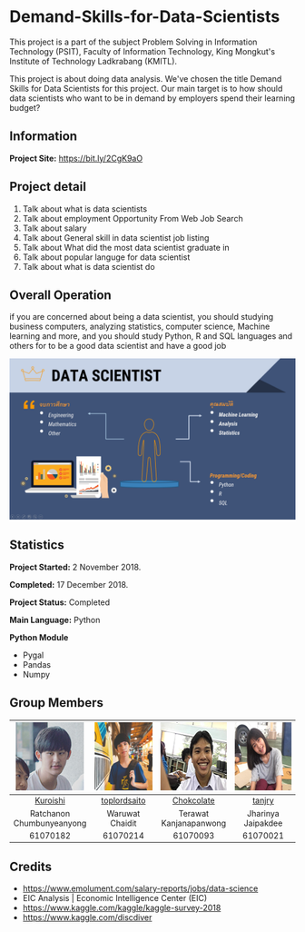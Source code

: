 # Demand-Skills-for-Data-Scientists
This project is a part of the subject Problem Solving in Information Technology (PSIT), Faculty of Information Technology, King Mongkut's Institute of Technology Ladkrabang (KMITL).

This project is about doing data analysis. We've chosen the title Demand Skills for Data Scientists for this project. Our main target is to how should data scientists who want to be in demand by employers spend their learning budget?

## Information

**Project Site:** https://bit.ly/2CgK9aO

## Project detail
1. Talk about what is data scientists
2. Talk about employment Opportunity From Web Job Search
3. Talk about salary
4. Talk about General skill in data scientist job listing
5. Talk about What did the most data scientist graduate in
6. Talk about popular languge for data scientist
7. Talk about what is data scientist do

## Overall Operation
if you are concerned about being a data scientist, you should studying business computers, analyzing statistics, computer science,
Machine learning and more, and you should study Python, R and SQL languages and others 
for to be a good data  scientist and have a good job

<img src="img/Screenshot (8).png">



## Statistics

**Project Started:** 2 November 2018.

**Completed:** 17 December 2018.

**Project Status:** Completed

**Main Language:** Python

**Python Module**
* Pygal
* Pandas
* Numpy
## Group Members

|<img src="img/member/1.png" width="120px" height="120px">|<img src="img/member/4.jpg" width="120px" height="120px">|<img src="img/member/3.png" width="120px" height="120px">|<img src="img/member/2.png" width="120px" height="120px">|
|:---:|:---:|:---:|:---:|
|[Kuroishi](https://github.com/Kuroishi1221)|[toplordsaito](https://github.com/toplordsaito)|[Chokcolate](https://github.com/Chokcolate)|[tanjry](https://github.com/tanjry)|
|Ratchanon<br>Chumbunyeanyong|Waruwat<br>Chaidit|Terawat<br>Kanjanapanwong|Jharinya<br>Jaipakdee|
|61070182|61070214|61070093|61070021|

## Credits
* https://www.emolument.com/salary-reports/jobs/data-science
* EIC Analysis | Economic Intelligence Center (EIC)
* https://www.kaggle.com/kaggle/kaggle-survey-2018
* https://www.kaggle.com/discdiver
